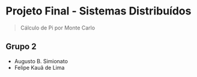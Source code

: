 # Projeto Final - Sistemas Distribuídos
> Cálculo de Pi por Monte Carlo

## Grupo 2
- Augusto B. Simionato
- Felipe Kauã de Lima
